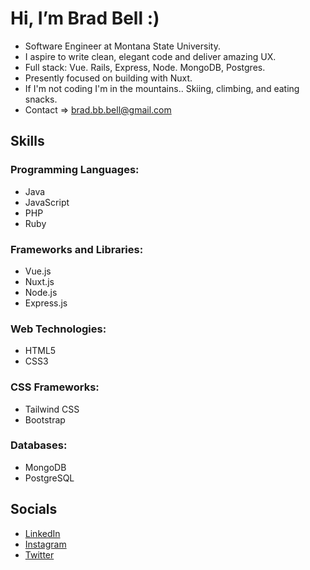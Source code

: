 # Hi, I’m Brad Bell :)
- Software Engineer at Montana State University.
- I aspire to write clean, elegant code and deliver amazing UX.
- Full stack: Vue. Rails, Express, Node. MongoDB, Postgres.
- Presently focused on building with Nuxt.
- If I'm not coding I'm in the mountains.. Skiing, climbing, and eating snacks.
- Contact => brad.bb.bell@gmail.com

## Skills

### Programming Languages: ###
- Java
- JavaScript
- PHP
- Ruby
### Frameworks and Libraries: ###
- Vue.js
- Nuxt.js
- Node.js
- Express.js
### Web Technologies: ###
- HTML5
- CSS3
### CSS Frameworks: ###
- Tailwind CSS
- Bootstrap
### Databases: ###
- MongoDB
- PostgreSQL

## Socials

- [LinkedIn](https://www.linkedin.com/in/brad-bb-bell)
- [Instagram](http://www.instagram.com/ballinbu)
- [Twitter](https://www.twitter.com/dadmodebb)
